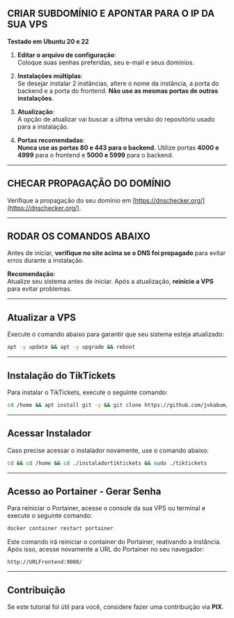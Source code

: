 ## **CRIAR SUBDOMÍNIO E APONTAR PARA O IP DA SUA VPS**

**Testado em Ubuntu 20 e 22**

1. **Editar o arquivo de configuração**:  
   Coloque suas senhas preferidas, seu e-mail e seus domínios.

2. **Instalações múltiplas**:  
   Se desejar instalar 2 instâncias, altere o nome da instância, a porta do backend e a porta do frontend. **Não use as mesmas portas de outras instalações**.

3. **Atualização**:  
   A opção de atualizar vai buscar a última versão do repositório usado para a instalação.

4. **Portas recomendadas**:  
   **Nunca use as portas 80 e 443 para o backend.** Utilize portas **4000 e 4999** para o frontend e **5000 e 5999** para o backend.

---

## **CHECAR PROPAGAÇÃO DO DOMÍNIO**

Verifique a propagação do seu domínio em [https://dnschecker.org/](https://dnschecker.org/).

---

## **RODAR OS COMANDOS ABAIXO**

Antes de iniciar, **verifique no site acima se o DNS foi propagado** para evitar erros durante a instalação.

**Recomendação**:  
Atualize seu sistema antes de iniciar. Após a atualização, **reinicie a VPS** para evitar problemas.

---

## **Atualizar a VPS**

Execute o comando abaixo para garantir que seu sistema esteja atualizado:

```bash
apt -y update && apt -y upgrade && reboot
```

---

## **Instalação do TikTickets**

Para instalar o TikTickets, execute o seguinte comando:

```bash
cd /home && apt install git -y && git clone https://github.com/jvkabum/Instalador-TiKTickets instaladortiktickets && sudo chmod +x ./instaladortiktickets/tiktickets && cd && cd /home && cd ./instaladortiktickets && sudo ./tiktickets
```

---

## **Acessar Instalador**

Caso precise acessar o instalador novamente, use o comando abaixo:

```bash
cd && cd /home && cd ./instaladortiktickets && sudo ./tiktickets
```

---

## **Acesso ao Portainer - Gerar Senha**

Para reiniciar o Portainer, acesse o console da sua VPS ou terminal e execute o seguinte comando:

```bash
docker container restart portainer
```

Este comando irá reiniciar o container do Portainer, reativando a instância. Após isso, acesse novamente a URL do Portainer no seu navegador:

`http://URLFrontend:9000/`

---

## **Contribuição**

Se este tutorial foi útil para você, considere fazer uma contribuição via **PIX**.